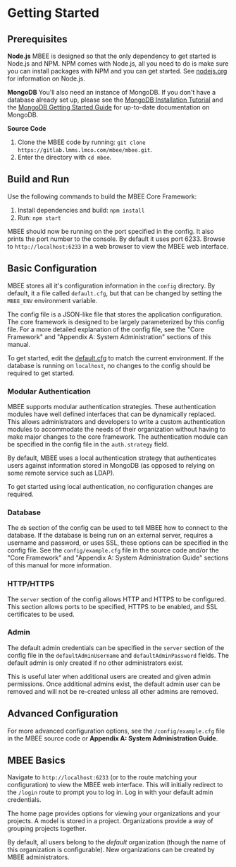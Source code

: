 # Getting Started

## Prerequisites

**Node.js**
MBEE is designed so that the only dependency to get started is Node.js and NPM.
NPM comes with Node.js, all you need to do is make sure you can install packages
with NPM and you can get started. See [nodejs.org](https://nodejs.org/en/)
for information on Node.js.

**MongoDB**
You'll also need an instance of MongoDB. If you don't have a database already
set up, please see the [MongoDB Installation Tutorial](https://docs.mongodb.com/manual/installation/#tutorial-installation)
and the [MongoDB Getting Started Guide](https://docs.mongodb.com/manual/tutorial/getting-started/)
for up-to-date documentation on MongoDB.

**Source Code**

<!-- START LMPI -->

1. Clone the MBEE code by running: `git clone https://gitlab.lmms.lmco.com/mbee/mbee.git`. 
2. Enter the directory with `cd mbee`.

<!-- END LMPI -->

## Build and Run

Use the following commands to build the MBEE Core Framework:

1. Install dependencies and build: `npm install`
2. Run: `npm start`

MBEE should now be running on the port specified in the config. It also prints 
the port number to the console. By default it uses port 6233. Browse to 
`http://localhost:6233` in a web browser to view the MBEE web interface.

## Basic Configuration

MBEE stores all it's configuration information in the `config` directory. By
default, it a file called `default.cfg`, but that can be changed by setting the
`MBEE_ENV` environment variable. 

The config file is a JSON-like file that stores the application configuration.
The core framework is designed to be largely parameterized by this config file. 
For a more detailed explanation of the config file, see the "Core Framework" 
and "Appendix A: System Administration" sections of this manual.

To get started, edit the [default.cfg](config/default.cfg) to match 
the current environment. If the database is running on `localhost`,
no changes to the config should be required to get started.

### Modular Authentication
MBEE supports modular authentication strategies. These authentication modules
have well defined interfaces that can be dynamically replaced. This allows 
administrators and developers to write a custom authentication modules to 
accommodate the needs of their organization without having to make major changes
to the core framework. The authentication module can be specified in the config 
file in the `auth.strategy` field.

By default, MBEE uses a local authentication strategy that authenticates users 
against information stored in MongoDB (as opposed to relying on some remote
service such as LDAP). 

To get started using local authentication, no configuration changes are 
required.

### Database
The `db` section of the config can be used to tell MBEE how to connect to the 
database. If the database is being run on an external server, requires a 
username and password, or uses SSL, these options can be specified in the 
config file. See the `config/example.cfg` file in the source code and/or the 
"Core Framework" and "Appendix A: System Administration Guide" sections of this
manual for more information.

### HTTP/HTTPS
The `server` section of the config allows HTTP and HTTPS to be configured. This 
section allows ports to be specified, HTTPS to be enabled, and SSL certificates
to be used.

### Admin
The default admin credentials can be specified in the `server` section of the 
config file in the `defaultAdminUsername` and `defaultAdminPassword` fields.
The default admin is only created if no other administrators exist. 

This is useful later when additional users are created and given admin 
permissions. Once additional admins exist, the default admin user can be removed
and will not be re-created unless all other admins are removed.

## Advanced Configuration

For more advanced configuration options, see the `/config/example.cfg` file in 
the MBEE source code or **Appendix A: System Administration Guide**.


## MBEE Basics
Navigate to `http://localhost:6233` (or to the route matching your 
configuration) to view the MBEE web interface. This will initially redirect to
the `/login` route to prompt you to log in. Log in with your default admin 
credentials. 

The home page provides options for viewing your organizations and your projects.
A model is stored in a project. Organizations provide a way of grouping projects
together.

By default, all users belong to the *default* organization (though the name of
this organization is configurable). New organizations can be created by MBEE 
administrators.




